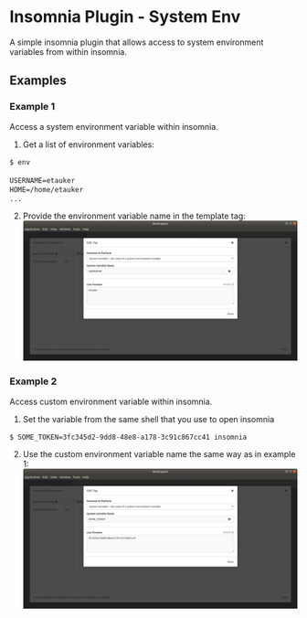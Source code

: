 # Insomnia Plugin - System Env

A simple insomnia plugin that allows access to system environment variables from within insomnia.

## Examples

### Example 1
Access a system environment variable within insomnia.  

1. Get a list of environment variables:
```
$ env

USERNAME=etauker
HOME=/home/etauker
...
```

2. Provide the environment variable name in the template tag:
![Insomnia input screenshot](./images/insomnia-input-screenshot-system.png "Insomnia input screenshot with system environment variable")


### Example 2
Access custom environment variable within insomnia.  

1. Set the variable from the same shell that you use to open insomnia
```
$ SOME_TOKEN=3fc345d2-9dd8-48e8-a178-3c91c867cc41 insomnia
```

2. Use the custom environment variable name the same way as in example 1:
![Insomnia input screenshot](./images/insomnia-input-screenshot-custom.png "Insomnia input screenshot with custom environment variable")